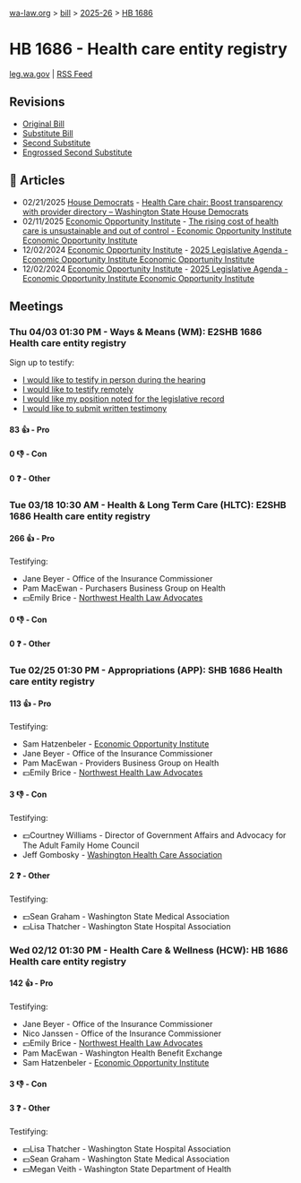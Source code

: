 [wa-law.org](/) > [bill](/bill/) > [2025-26](/bill/2025-26/) > [HB 1686](/bill/2025-26/hb/1686/)

# HB 1686 - Health care entity registry
[leg.wa.gov](https://app.leg.wa.gov/billsummary?BillNumber=1686&Year=2025&Initiative=false) | [RSS Feed](./rss.xml)

## Revisions
* [Original Bill](1/)
* [Substitute Bill](S/)
* [Second Substitute](S2/)
* [Engrossed Second Substitute](S2.E/)

## 📰 Articles
* 02/21/2025 [House Democrats](/org/house_democrats/) - [Health Care chair: Boost transparency with provider directory – Washington State House Democrats](https://housedemocrats.wa.gov/blog/2025/02/21/health-care-chair-boost-transparency-with-provider-directory/#:~:text=HB%201686)
* 02/11/2025 [Economic Opportunity Institute](/org/economic_opportunity_institute/) - [The rising cost of health care is unsustainable and out of control - Economic Opportunity Institute Economic Opportunity Institute](https://www.opportunityinstitute.org/blog/post/health-care-costs-unsustainable-out-of-control/#:~:text=House%20Bill%201686)
* 12/02/2024 [Economic Opportunity Institute](/org/economic_opportunity_institute/) - [2025 Legislative Agenda - Economic Opportunity Institute Economic Opportunity Institute](https://www.opportunityinstitute.org/2025-legislative-agenda/#:~:text=House%20Bill%201686)
* 12/02/2024 [Economic Opportunity Institute](/org/economic_opportunity_institute/) - [2025 Legislative Agenda - Economic Opportunity Institute Economic Opportunity Institute](https://www.opportunityinstitute.org/current-projects__trashed/2025-legislative-agenda/#:~:text=House%20Bill%201686)

## Meetings
### Thu 04/03 01:30 PM - Ways & Means (WM): E2SHB 1686 Health care entity registry
Sign up to testify:
* [I would like to testify in person during the hearing](https://app.leg.wa.gov/csi/Testifier/Add?chamber=House&mId=33215&aId=166699&caId=26781&tId=1)
* [I would like to testify remotely](https://app.leg.wa.gov/csi/Testifier/Add?chamber=House&mId=33215&aId=166699&caId=26781&tId=2)
* [I would like my position noted for the legislative record](https://app.leg.wa.gov/csi/Testifier/Add?chamber=House&mId=33215&aId=166699&caId=26781&tId=3)
* [I would like to submit written testimony](https://app.leg.wa.gov/csi/Testifier/Add?chamber=House&mId=33215&aId=166699&caId=26781&tId=4)

#### 83 👍 - Pro

#### 0 👎 - Con

#### 0 ❓ - Other

### Tue 03/18 10:30 AM - Health & Long Term Care (HLTC): E2SHB 1686 Health care entity registry
#### 266 👍 - Pro
Testifying:
* Jane Beyer - Office of the Insurance Commissioner
* Pam MacEwan - Purchasers Business Group on Health
* 💵Emily Brice - [Northwest Health Law Advocates](/org/northwest_health_law_advocates/)

#### 0 👎 - Con

#### 0 ❓ - Other

### Tue 02/25 01:30 PM - Appropriations (APP): SHB 1686 Health care entity registry
#### 113 👍 - Pro
Testifying:
* Sam Hatzenbeler - [Economic Opportunity Institute](/org/economic_opportunity_institute/)
* Jane Beyer - Office of the Insurance Commissioner
* Pam MacEwan - Providers Business Group on Health
* 💵Emily Brice - [Northwest Health Law Advocates](/org/northwest_health_law_advocates/)

#### 3 👎 - Con
Testifying:
* 💵Courtney Williams - Director of Government Affairs and Advocacy for The Adult Family Home Council
* Jeff Gombosky - [Washington Health Care Association](/org/washington_health_care_association/)

#### 2 ❓ - Other
Testifying:
* 💵Sean Graham - Washington State Medical Association
* 💵Lisa Thatcher - Washington State Hospital Association

### Wed 02/12 01:30 PM - Health Care & Wellness (HCW): HB 1686 Health care entity registry
#### 142 👍 - Pro
Testifying:
* Jane Beyer - Office of the Insurance Commissioner
* Nico Janssen - Office of the Insurance Commissioner
* 💵Emily Brice - [Northwest Health Law Advocates](/org/northwest_health_law_advocates/)
* Pam MacEwan - Washington Health Benefit Exchange
* Sam Hatzenbeler - [Economic Opportunity Institute](/org/economic_opportunity_institute/)

#### 3 👎 - Con

#### 3 ❓ - Other
Testifying:
* 💵Lisa Thatcher - Washington State Hospital Association
* 💵Sean Graham - Washington State Medical Association
* 💵Megan Veith - Washington State Department of Health
